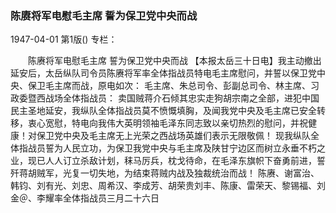 ### 陈赓将军电慰毛主席  誓为保卫党中央而战

1947-04-01
第1版()
专栏：

　　陈赓将军电慰毛主席
    誓为保卫党中央而战
    【本报太岳三十日电】我主动撤出延安后，太岳纵队司令员陈赓将军率全体指战员特电毛主席慰问，并誓以保卫党中央、保卫毛主席而战，原电如次：
    毛主席、朱总司令、彭副总司令、林主席、习政委暨西战场全体指战员：
    卖国贼蒋介石倾其忠实走狗胡宗南之全部，进犯中国民主圣地延安，我纵队全体指战员莫不愤慨填胸，及闻我党中央及毛主席已安全转移，衷心宽慰，特电向我伟大英明领袖毛泽东同志致以亲切热烈的慰问，并祝健康！对保卫党中央及毛主席无上光荣之西战场英雄们表示无限敬佩！
    现我纵队全体指战员誓为人民立功，为保卫我党中央与毛主席及陕甘宁边区而树立永垂不朽之业，现已人人订立杀敌计划，秣马厉兵，枕戈待命，在毛泽东旗帜下奋勇前进，誓歼蒋胡贼军，光复一切失地，为结束蒋贼内战及独裁统治而战！
    陈赓、谢富治、韩钧、刘有光、刘忠、周希汉、李成芳、胡荣贵刘丰、陈康、雷荣天、黎锡福、刘金＠、李耀率全体指战员三月二十六日
